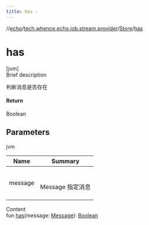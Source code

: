 ```yaml
---
title: has -
---
```

//[echo](../../index.md)/[tech.whence.echo.job.stream.provider](../index.md)/[Store](index.md)/[has](has.md)



# has  
[jvm]  
Brief description  


判断消息是否存在



#### Return  


Boolean



## Parameters  
  
jvm  
  
|  Name|  Summary| 
|---|---|
| message| <br><br>Message 指定消息<br><br>
  
  
Content  
fun [has](has.md)(message: [Message](../../tech.whence.echo.job.stream.message/-message/index.md)): [Boolean](https://kotlinlang.org/api/latest/jvm/stdlib/kotlin/-boolean/index.html)  



